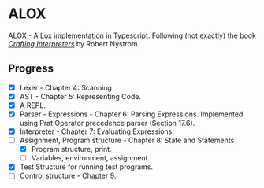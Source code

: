 # ALOX

ALOX - A Lox implementation in Typescript. Following (not exactly) the book [_Crafting Interpreters_](http://www.craftinginterpreters.com/) by Robert Nystrom.

## Progress

- [x] Lexer - Chapter 4: Scanning.
- [x] AST - Chapter 5: Representing Code.
- [x] A REPL.
- [x] Parser - Expressions - Chapter 6: Parsing Expressions. Implemented using Prat Operator precedence parser (Section 17.6).
- [x] Interpreter - Chapter 7: Evaluating Expressions.
- [ ] Assignment, Program structure - Chapter 8: State and Statements
  - [x] Program structure, print.
  - [ ] Variables, environment, assignment.
- [x] Test Structure for running test programs.
- [ ] Control structure - Chapter 9.

